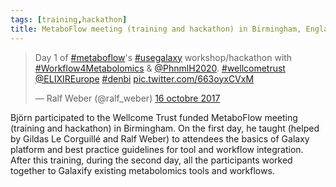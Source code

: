 ```yaml
---
tags: [training,hackathon]
title: MetaboFlow meeting (training and hackathon) in Birmingham, England
---
```



<blockquote class="twitter-tweet" data-lang="fr"><p lang="en" dir="ltr">Day 1 of <a href="https://twitter.com/hashtag/metaboflow?src=hash&amp;ref_src=twsrc%5Etfw">#metaboflow</a>&#39;s <a href="https://twitter.com/hashtag/usegalaxy?src=hash&amp;ref_src=twsrc%5Etfw">#usegalaxy</a> workshop/hackathon with <a href="https://twitter.com/hashtag/Workflow4Metabolomics?src=hash&amp;ref_src=twsrc%5Etfw">#Workflow4Metabolomics</a> &amp; <a href="https://twitter.com/PhnmlH2020?ref_src=twsrc%5Etfw">@PhnmlH2020</a>. <a href="https://twitter.com/hashtag/wellcometrust?src=hash&amp;ref_src=twsrc%5Etfw">#wellcometrust</a> <a href="https://twitter.com/ELIXIREurope?ref_src=twsrc%5Etfw">@ELIXIREurope</a> <a href="https://twitter.com/hashtag/denbi?src=hash&amp;ref_src=twsrc%5Etfw">#denbi</a> <a href="https://t.co/663oyxCVxM">pic.twitter.com/663oyxCVxM</a></p>&mdash; Ralf Weber (@ralf_weber) <a href="https://twitter.com/ralf_weber/status/919962196469276672?ref_src=twsrc%5Etfw">16 octobre 2017</a></blockquote>
<script async src="//platform.twitter.com/widgets.js" charset="utf-8"></script>

Björn participated to the Wellcome Trust funded MetaboFlow meeting (training and hackathon) in Birmingham. On the first day, he taught (helped by Gildas Le Corguillé and Ralf Weber) to attendees the basics of Galaxy platform and best practice guidelines for tool and workflow integration. After this training, during the second day, all the participants worked together to Galaxify existing metabolomics tools and workflows. 
